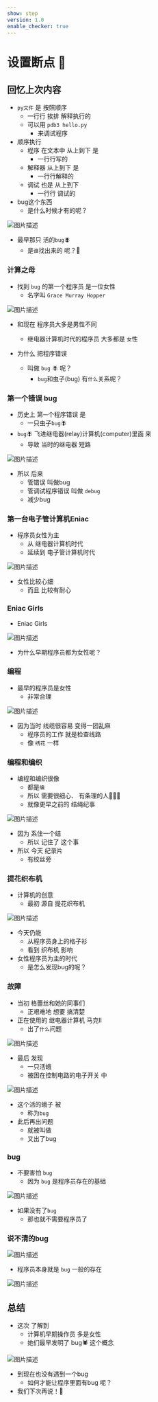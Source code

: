 ```yaml
---
show: step
version: 1.0
enable_checker: true
---
```


# 设置断点 🥊

## 回忆上次内容

- `py文件` 是 按照顺序
  - 一行行 挨排 解释执行的
  - 可以用 `pdb3 hello.py` 
	- 来调试程序
- 顺序执行
	- 程序 在文本中 从上到下 是 
		- 一行行写的
	- 解释器 从上到下 是 
		- 一行行解释的
	- 调试 也是 从上到下
		- 一行行 调试的
- bug这个东西 
	- 是什么时候才有的呢？

![图片描述](https://doc.shiyanlou.com/courses/uid1190679-20210220-1613775864374)

- 最早那只 活的`bug`🪰
	- 是`谁`找出来的 呢？🤔

### 计算之母

- 找到 `bug` 的第一个程序员 是一位女性
	- 名字叫 `Grace Murray Hopper`

![图片描述](https://doc.shiyanlou.com/courses/uid1190679-20210811-1628645970342)

- 和现在 程序员大多是男性不同
	- 继电器计算机时代的程序员 大多都是  `女`性

- 为什么 把程序错误
	- 叫做 `bug` 🪰 呢？
		- `bug`和虫子(bug) 有`什么`关系呢？

### 第一个错误 bug

- 历史上 第`一`个程序错误 是
	- 一只虫子`bug`🪰 
- `bug`🪰 飞进继电器(relay)计算机(computer)里面 来
	- 导致 当时的继电器 短路

![图片描述](https://doc.shiyanlou.com/courses/uid1190679-20210220-1613775864374)

- 所以 后来
	- 管错误 叫做bug
	- 管调试程序错误 叫做 `debug`
	- 减少bug

### 第一台电子管计算机Eniac

- 程序员女性为主
	- 从 继电器计算机时代
	- 延续到 电子管计算机时代

![图片描述](https://doc.shiyanlou.com/courses/uid1190679-20220928-1664364729621)

- 女性比较心细
	- 而且 比较有耐心

### Eniac Girls

-  Eniac Girls

![图片描述](https://doc.shiyanlou.com/courses/uid1190679-20231031-1698741626103)

- 为什么早期程序员都为女性呢？

### 编程

- 最早的程序员是女性
	- 非常合理

![图片描述](https://doc.shiyanlou.com/courses/uid1190679-20231031-1698744349845)

- 因为当时 线缆很容易 变得一团乱麻
	- 程序员的工作 就是检查线路
	- 像 `绣花` 一样

### 编程和编织

- 编程和编织很像
	- 都是`编`
	- 所以 需要很细心、 有条理的人👩🏼‍🦱
	- 就像更早之前的 结绳纪事

![图片描述](https://doc.shiyanlou.com/courses/uid1190679-20231022-1697941531867)

- 因为 系住一个结
	- 所以 记住了 这个事
- 所以 今天 纪录片
	- 有绞丝旁

### 提花织布机

- 计算机的创意 
	- 最初 源自 提花织布机

![图片描述](https://doc.shiyanlou.com/courses/uid1190679-20220927-1664229114586)

- 今天仍能 
	- 从程序员身上的格子衫
	- 看到 织布机 影响
- 女性程序员为主的时代
	- 是怎么发现bug的呢？

### 故障

- 当初 格蕾丝和她的同事们 
	- 正艰难地 想要 搞清楚
- 正在使用的 继电器计算机 马克II 
	- 出了`什么`问题

![图片描述](https://doc.shiyanlou.com/courses/uid1190679-20210916-1631788883985)

- 最后 发现
	- 一只活蛾 
	- 被困在控制电路的电子开关 中

![图片描述](https://doc.shiyanlou.com/courses/uid1190679-20230531-1685514354044)

- 这个活的蛾子 被 
	- 称为`bug`
- 此后再出问题
	- 就被叫做 
	- 又出了bug

### bug

- 不要害怕 `bug`
	- 因为 `bug` 是程序员存在的基础

![图片描述](https://doc.shiyanlou.com/courses/uid1190679-20230531-1685514839103)

- 如果没有了`bug`
	- 那也就不需要程序员了

### 说不清的bug

![图片描述](https://doc.shiyanlou.com/courses/uid1190679-20230531-1685514872422)

- 程序员本身就是 `bug` 一般的存在 

![图片描述](https://doc.shiyanlou.com/courses/uid1190679-20230227-1677498225167)


## 总结

- 这次 了解到 
	- 计算机早期操作员 多是女性
	- 她们最早发明了 bug🕷 这个概念

![图片描述](https://doc.shiyanlou.com/courses/uid1190679-20231031-1698745117237)

- 到现在也没有遇到一个bug
	- 如何才能让程序里面有bug 呢？
- 我们下次再说！👋